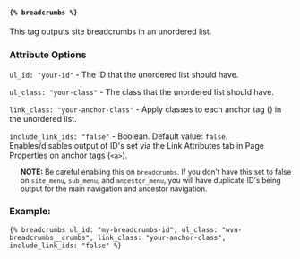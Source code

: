 #### `{% breadcrumbs %}`

This tag outputs site breadcrumbs in an unordered list.

### Attribute Options

`ul_id: "your-id"` - The ID that the unordered list should have.

`ul_class: "your-class"` - The class that the unordered list should have.

`link_class: "your-anchor-class"` - Apply classes to each anchor tag (<a>) in the unordered list.

`include_link_ids: "false"` - Boolean. Default value: `false`. Enables/disables output of ID's set via the Link Attributes tab in Page Properties on anchor tags (`<a>`).

<p style="font-size: .8rem; padding-left: 20px;"><strong>NOTE:</strong> Be careful enabling this on <code>breadcrumbs</code>. If you don't have this set to false on <code>site_menu</code>, <code>sub_menu</code>, and <code>ancestor_menu</code>, you will have duplicate ID's being output for the main navigation and ancestor navigation.</p>

### Example:

```
{% breadcrumbs ul_id: "my-breadcrumbs-id", ul_class: "wvu-breadcrumbs__crumbs", link_class: "your-anchor-class", include_link_ids: "false" %}
```
